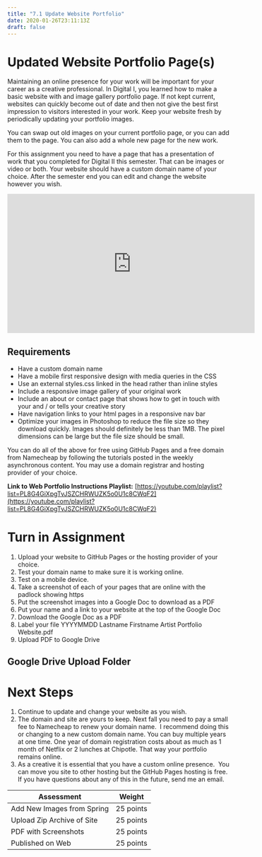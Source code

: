 ```yaml
---
title: "7.1 Update Website Portfolio"
date: 2020-01-26T23:11:13Z
draft: false
---
```


# Updated Website Portfolio Page(s)

Maintaining an online presence for your work will be important for your career as a creative professional. In Digital I, you learned how to make a basic website with and image gallery portfolio page. If not kept current, websites can quickly become out of date and then not give the best first impression to visitors interested in your work. Keep your website fresh by periodically updating your portfolio images.

You can swap out old images on your current portfolio page, or you can add them to the page. You can also add a whole new page for the new work.

For this assignment you need to have a page that has a presentation of work that you completed for Digital II this semester. That can be images or video or both. Your website should have a custom domain name of your choice. After the semester end you can edit and change the website however you wish.

<iframe title="YouTube video player" src="https://www.youtube.com/embed/fqVYMRMsqLs" width="560" height="315" frameborder="0" allowfullscreen="allowfullscreen"></iframe>

## Requirements

- Have a custom domain name
- Have a mobile first responsive design with media queries in the CSS
- Use an external styles.css linked in the head rather than inline styles
- Include a responsive image gallery of your original work
- Include an about or contact page that shows how to get in touch with your and / or tells your creative story
- Have navigation links to your html pages in a responsive nav bar
- Optimize your images in Photoshop to reduce the file size so they download quickly. Images should definitely be less than 1MB. The pixel dimensions can be large but the file size should be small.

You can do all of the above for free using GitHub Pages and a free domain from Namecheap by following the tutorials posted in the weekly asynchronous content. You may use a domain registrar and hosting provider of your choice.

**Link to Web Portfolio Instructions Playlist:** [https://youtube.com/playlist?list=PL8G4GiXpgTvJSZCHRWUZK5o0U1c8CWqF2](https://youtube.com/playlist?list=PL8G4GiXpgTvJSZCHRWUZK5o0U1c8CWqF2)

# Turn in Assignment

1.  Upload your website to GitHub Pages or the hosting provider of your choice.
2.  Test your domain name to make sure it is working online.
3.  Test on a mobile device.
4.  Take a screenshot of each of your pages that are online with the padlock showing https
5.  Put the screenshot images into a Google Doc to download as a PDF
6.  Put your name and a link to your website at the top of the Google Doc
7.  Download the Google Doc as a PDF
8.  Label your file YYYYMMDD Lastname Firstname Artist Portfolio Website.pdf
9.  Upload PDF to Google Drive

## Google Drive Upload Folder

# Next Steps

1.  Continue to update and change your website as you wish.
2.  The domain and site are yours to keep. Next fall you need to pay a small fee to Namecheap to renew your domain name.  I recommend doing this or changing to a new custom domain name. You can buy multiple years at one time. One year of domain registration costs about as much as 1 month of Netflix or 2 lunches at Chipotle. That way your portfolio remains online.
3.  As a creative it is essential that you have a custom online presence.  You can move you site to other hosting but the GitHub Pages hosting is free.  If you have questions about any of this in the future, send me an email.

| Assessment                 | Weight    |
| -------------------------- | --------- |
| Add New Images from Spring | 25 points |
| Upload Zip Archive of Site | 25 points |
| PDF with Screenshots       | 25 points |
| Published on Web           | 25 points |
